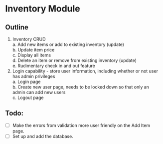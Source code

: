 # Inventory Module

## Outline

1. Inventory CRUD  
    a. Add new items or add to existing inventory (update)   
    b. Update item price  
    c. Display all items  
    d. Delete an item or remove from existing inventory (update)  
    e. Rudimentary check in and out feature  
2. Login capability - store user information, including whether or not user has admin privileges  
    a. Login page  
    b. Create new user page, needs to be locked down so that only an admin can add new users  
    c. Logout page

## Todo:
- [ ] Make the errors from validation more user friendly on the Add Item page.  
- [ ] Set up and add the database.
